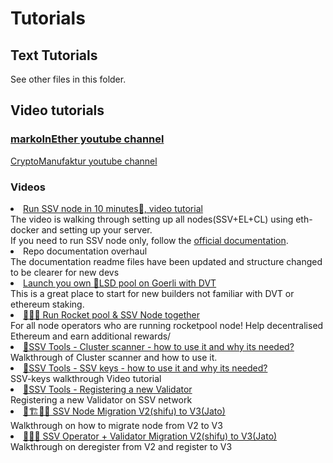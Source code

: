 # Tutorials

## Text Tutorials 

See other files in this folder.

## Video tutorials 

### [markoInEther youtube channel](https://www.youtube.com/@markoinether)

[CryptoManufaktur youtube channel](https://www.youtube.com/channel/UCS5mP-iWYxOCBVSVugPYUhQ)

### Videos
  
<li><a href="https://github.com/bloxapp/awesome-ssv/blob/main/tutorials/Run%20SSV%20node%20in%2010%20minutes%F0%9F%9A%80%20by%20%40markoInEther%20%7C%20server%20setup%20%7C%20eth-docker%20%7C%20validator%20registration.md">Run SSV node in 10 minutes🚀, video tutorial</a><br>The video is walking through setting up all nodes(SSV+EL+CL) using eth-docker and setting up your server.<br>If you need to run SSV node only, follow the <a href="https://docs.ssv.network/run-a-node/operator-node/installation">official documentation</a>.
  
<li>Repo documentation overhaul <br>The documentation readme files have been updated and structure changed to be clearer for new devs 
  
<li><a href="https://www.youtube.com/watch?v=CiV76rOY4go">Launch you own 🌈LSD pool on Goerli with DVT</a><br>This is a great place to start for new builders not familiar with DVT or ethereum staking.
  
<li><a href="https://www.youtube.com/watch?v=QO0qYTpIsew&t=535s">🚀🔷🚀 Run Rocket pool & SSV Node together</a><br>For all node operators who are running rocketpool node! Help decentralised Ethereum and earn additional rewards/ 
  
<li><a href="https://youtu.be/9JADMJWFH8U">🔧SSV Tools - Cluster scanner - how to use it and why its needed?</a><br>Walkthrough of Cluster scanner and how to use it. 
  
<li><a href="https://youtu.be/yZ7utgFGuno">🔧SSV Tools - SSV keys - how to use it and why its needed?</a><br>SSV-keys walkthrough Video tutorial
  
<li><a href="https://youtu.be/J0KKiZVAaE4">🔧SSV Tools - Registering a new Validator</a><br>Registering a new Validator on SSV network 
  
<li><a href="https://youtu.be/YUnthJg1_4Q">🚀🏗👷‍♀️ SSV Node Migration V2(shifu) to V3(Jato)</a><br>Walkthrough on how to migrate node from V2 to V3 
  
<li><a href="https://youtu.be/HxLFC7tMYIs">🚀🚀🦄 SSV Operator + Validator Migration V2(shifu) to V3(Jato)</a><br>Walkthrough on deregister from V2 and register to V3 
</li>  
</ul>
</li>  
</ul>
<p>
